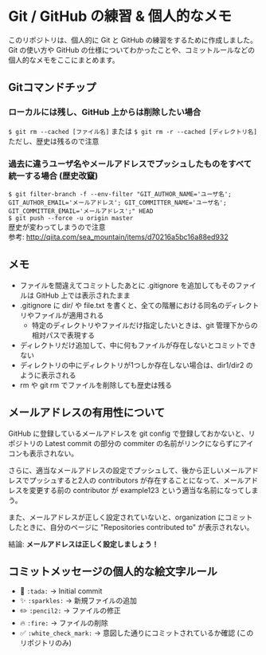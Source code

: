 # Git / GitHub の練習 & 個人的なメモ
このリポジトリは、個人的に Git と GitHub の練習をするために作成しました。  
Git の使い方や GitHub の仕様についてわかったことや、コミットルールなどの個人的なメモをここにまとめます。

## Gitコマンドチップ
### ローカルには残し、GitHub 上からは削除したい場合
`$ git rm --cached [ファイル名]` または `$ git rm -r --cached [ディレクトリ名]`  
ただし、歴史は残るので注意
### 過去に違うユーザ名やメールアドレスでプッシュしたものをすべて統一する場合 (歴史改竄)
`$ git filter-branch -f --env-filter "GIT_AUTHOR_NAME='ユーザ名'; GIT_AUTHOR_EMAIL='メールアドレス'; GIT_COMMITTER_NAME='ユーザ名'; GIT_COMMITTER_EMAIL='メールアドレス';" HEAD`  
`$ git push --force -u origin master`  
歴史が変わってしまうので注意  
参考: http://qiita.com/sea_mountain/items/d70216a5bc16a88ed932

## メモ
* ファイルを間違えてコミットしたあとに .gitignore を追加してもそのファイルは GitHub 上では表示されたまま
* .gitignore に dir/ や file.txt を書くと、全ての階層における同名のディレクトリやファイルが適用される
    * 特定のディレクトリやファイルだけ指定したいときは、git 管理下からの相対パスで表現する
* ディレクトリだけ追加して、中に何もファイルが存在しないとコミットできない
* ディレクトリの中にディレクトリが1つしか存在しない場合は、dir1/dir2 のように表示される
* rm や git rm でファイルを削除しても歴史は残る

## メールアドレスの有用性について
GitHub に登録しているメールアドレスを git config で登録しておかないと、リポジトリの Latest commit の部分の commiter の名前がリンクにならずにアイコンも表示されない。

さらに、適当なメールアドレスの設定でプッシュして、後から正しいメールアドレスでプッシュすると2人の contributors が存在することになって、メールアドレスを変更する前の contributor が example123 という適当な名前になってしまう。

また、メールアドレスが正しく設定されていないと、organization にコミットしたときに、自分のページに "Repositories contributed to" が表示されない。

結論: **メールアドレスは正しく設定しましょう！**

## コミットメッセージの個人的な絵文字ルール
* :tada: `:tada:` → Initial commit
* :sparkles: `:sparkles:` → 新規ファイルの追加
* :pencil2: `:pencil2:` → ファイルの修正
* :fire: `:fire:` → ファイルの削除
* :white_check_mark: `:white_check_mark:` → 意図した通りにコミットされているか確認 (このリポジトリのみ)
